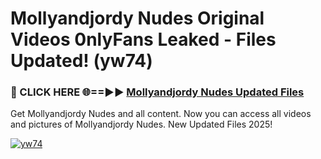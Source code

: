 # Mollyandjordy Nudes Original Videos 0nlyFans Leaked - Files Updated! (yw74)

<h3>🔴 CLICK HERE 🌐==►► <a href="https://tinyurl.com/5h6xmrr3" rel="nofollow">Mollyandjordy Nudes Updated Files</a></h3>

Get Mollyandjordy Nudes and all content. Now you can access all videos and pictures of Mollyandjordy Nudes. New Updated Files 2025!

[![yw74](https://i.imgur.com/KVD873Z.gif)](https://tinyurl.com/5h6xmrr3)
